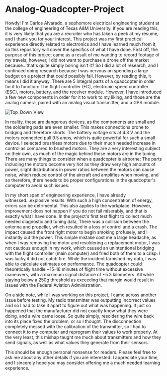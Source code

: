 # Analog-Quadcopter-Project

Howdy! I'm Carlos Alvarado, a sophomore electrical engineering student at the college of engineering of Texas A&M University.
If you are reading this, it is very likely that you are a recruiter who has taken a peek at my resume, and I thank you for your interest.
This project was my first practical experience directly related to electronics and I have learned much from it, so this repository will cover the specifics of what I have done.
First off, the purpose of this project came as a result of me wanting to record footage of my travels, however, I did not want to purchase a drone off the market because...that's quite simply boring isn't it?
So I did a lot of research, and I continued doing research because I was nervous on spending a large budget on a project that could possibly fail. However, by reading this, it means I did it anyway.
There are 5 integral parts of a quadcopter in order for it to function: The flight controller (FC), electronic speed controller (ESC), motors, battery, and the receiver module.
However, I have introduced a few new components in order for it to work to my liking, and those are the analog camera, paired with an analog visual transmitter, and a GPS module.

![Top_Down_View](https://github.com/user-attachments/assets/66c6c12b-1c9c-4844-94a0-61facd4a13f3)

In reality, these are dangerous devices, as the components are small and the soldering pads are even smaller. This makes connections prone to bridging and therefore shorts. The battery voltage sits at 4.3 V and the motors connected pull 9.5 amps, which is quite powerful for such a small device. I selected brushless motors due to their much needed increase in control as compared to brushed motors. They are a very interesting subject on their own, as much of the magic behind these motors are in the tuning. There are many things to consider when a quadcopter is airborne; The parts including the motors become very hot as they draw very high amounts of power, slight distributions in power ratios between the motors can cause noise, which reduce control of the aircraft and amplifies when moving, and so therefore, there needs to be proper configurations in the quadcopter's computer to avoid such issues.

In my short span of engineering experience, I have already witnessed...explosive results. With such a high concentration of energy, errors can be detrimental. This also applies to the workplace. However, improvement does not happen if you do not fail miserably, and that is exactly what I have done. In the project's first test flight to collect much needed diagnostic and tuning data, There was a collision between the antenna and propeller, which resulted in a loss of control and a crash. The impact caused the front right motor to begin smoking profusely, and I instantly cut the power. This simple mistake cost me a large headache, as when I was removing the motor and resoldering a replacement motor, I was not cautious enough in my work, which caused an unintentional bridging with the flight controller (main computer) and fried both of them to a crisp. I was lucky it did not catch fire. While the incident tarnished my data, I was able to calculate estimates on performance. The quadcopter could theoretically handle ~15-16 minutes of flight time without excessive maneuvers, with a maximum signal distance of ~5.3 kilometers. All while staying below a 250g threshold as exceeding that margin would result in issues with the Federal Aviation Administration.

On a side note, while I was working on this project, I came across another issue before testing. My radio transmitter was outputting incorrect values and so I had to take it apart to figure out what was happening. It just so happened that the manufacturer did not exactly know what they were doing, and a wire came loose. So quite simply, resoldering the wire back into its place fixed the problem, or so I thought. The disconnection completely messed with the calibration of the transmitter, so I had to connect it to my computer and reprogram their values to work properly. At the very least, this mishap taught me much about transmitters and how they send signals, as well as what values they generate from their sensors.

This should be enough personal nonsense for readers. Please feel free to ask me about any other details if you are interested. I appreciate your time, and I sincerely hope you may consider offering me a much needed learning experience.
